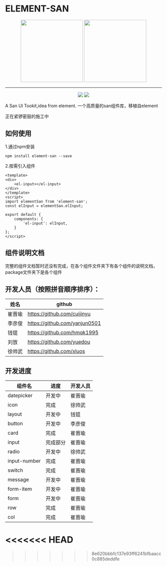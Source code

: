 # ELEMENT-SAN
<p align="center">
  <img src="https://camo.githubusercontent.com/a290f602d8248dd069fe4fc9eb7dfec86014183a/68747470733a2f2f62616964752e6769746875622e696f2f73616e2f696d672f6c6f676f2d636f6c6f7266756c2e737667" width="200px" height="200px" style="display:inline-block">
  
  <img src="https://camo.githubusercontent.com/462f24153b8e8739c8ea71f7102585c4cb0e1575/68747470733a2f2f63646e2e7261776769742e636f6d2f456c656d6546452f656c656d656e742f6465762f656c656d656e745f6c6f676f2e737667" width="200px" height="200px">
</p>

---------------------------------------------------
<p align="center">
  <a><img src="https://img.shields.io/npm/v/element-san.svg?style=flat"></a>
  <a><img src="https://www.travis-ci.org/Sele-frontend/element-san.svg?branch=master"></a>
</p>
A San UI Tookit,idea from element.
一个高质量的san组件库，移植自element

正在紧锣密鼓的施工中

## 如何使用

1.通过npm安装
```
npm install element-san --save
```
2.按需引入组件
```
<template>
<div>
    <el-input></el-input>
</div>
</template>
<script>
import elementSan from 'element-san';
const elInput = elementSan.elInput;

export default {
    components: {
        'el-input': elInput,
    }
};
</script>
```

## 组件说明文档

完整的组件文档暂时还没有完成，在各个组件文件夹下有各个组件的说明文档，package文件夹下是各个组件

## 开发人员（按照拼音顺序排序）：

| 姓名   | github                        |
| ------ | ----------------------------- |
| 崔晋瑜 | https://github.com/cuijinyu   |
| 李彦俊 | https://github.com/yanjun0501 |
| 钱锟   | https://github.com/hmqk1995   |
| 刘放 | https://github.com/yuedou      |
| 徐帅武 | https://github.com/xluos      |

## 开发进度

| 组件名 | 进度   | 开发人员 |
| ------ | ------ | -------- |
| datepicker   | 开发中 | 崔晋瑜   |
| icon  | 完成  | 徐帅武   |
| layout | 开发中  | 钱锟    |
| button | 开发中 | 李彦俊   |
|  card | 完成   |  崔晋瑜   |
| input  | 完成部分 | 崔晋瑜  |
| radio |  开发中 | 徐帅武  |
| input-number | 完成 | 崔晋瑜 |
| switch  | 完成 | 崔晋瑜  |
| message | 开发中 | 崔晋瑜 |
| form-item | 开发中 | 崔晋瑜 |
| form | 开发中 | 崔晋瑜 |
| row | 完成 | 崔晋瑜 |
| col | 完成 | 崔晋瑜 |
<<<<<<< HEAD
=======

>>>>>>> 8e620bbbfc137e93ff6241bfbaacc0c885deddfe
